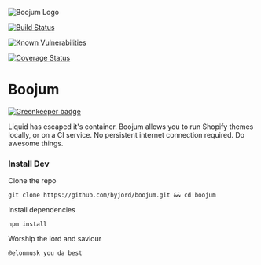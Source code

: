 ![Boojum Logo](http://i.imgur.com/ASdSuyl.png "Boojum Header")

[![Build Status](https://travis-ci.org/byjord/boojum.svg?branch=master)](https://travis-ci.org/byjord/boojum)

[![Known Vulnerabilities](https://snyk.io/test/github/byjord/boojum/badge.svg)](https://snyk.io/test/github/byjord/boojum)

[![Coverage Status](https://coveralls.io/repos/github/byjord/boojum/badge.svg?branch=master)](https://coveralls.io/github/byjord/boojum?branch=master)

# Boojum

[![Greenkeeper badge](https://badges.greenkeeper.io/byjord/boojum.svg)](https://greenkeeper.io/)

Liquid has escaped it's container. Boojum allows you to run Shopify themes locally, or on a CI service. No persistent internet connection required. Do awesome things.

### Install Dev

Clone the repo
```terminal
git clone https://github.com/byjord/boojum.git && cd boojum
```

Install dependencies
```terminal
npm install
```

Worship the lord and saviour
```terminal
@elonmusk you da best
```
